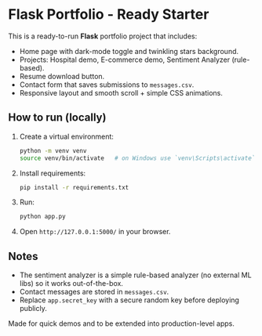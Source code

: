 
# Flask Portfolio - Ready Starter

This is a ready-to-run **Flask** portfolio project that includes:
- Home page with dark-mode toggle and twinkling stars background.
- Projects: Hospital demo, E-commerce demo, Sentiment Analyzer (rule-based).
- Resume download button.
- Contact form that saves submissions to `messages.csv`.
- Responsive layout and smooth scroll + simple CSS animations.

## How to run (locally)
1. Create a virtual environment:
   ```bash
   python -m venv venv
   source venv/bin/activate   # on Windows use `venv\Scripts\activate`
   ```
2. Install requirements:
   ```bash
   pip install -r requirements.txt
   ```
3. Run:
   ```bash
   python app.py
   ```
4. Open `http://127.0.0.1:5000/` in your browser.

## Notes
- The sentiment analyzer is a simple rule-based analyzer (no external ML libs) so it works out-of-the-box.
- Contact messages are stored in `messages.csv`.
- Replace `app.secret_key` with a secure random key before deploying publicly.

Made for quick demos and to be extended into production-level apps.

